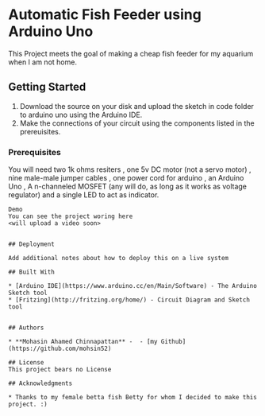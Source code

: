 # Automatic Fish Feeder using Arduino Uno

This Project meets the goal of making a cheap fish feeder for my aquarium when I am not home.

## Getting Started

1. Download the source on your disk and upload the sketch in code folder to arduino uno using the Arduino IDE.
2. Make the connections of your circuit using the components listed in the prereuisites.


### Prerequisites

You will need two 1k ohms resiters , one 5v DC motor (not a servo motor) , nine male-male jumper cables , one power cord for arduino , an Arduino Uno , A n-channeled MOSFET (any will do, as long as it works as voltage regulator) and a single LED to act as indicator.

```
Demo
You can see the project woring here 
<will upload a video soon> 


## Deployment

Add additional notes about how to deploy this on a live system

## Built With

* [Arduino IDE](https://www.arduino.cc/en/Main/Software) - The Arduino Sketch tool
* [Fritzing](http://fritzing.org/home/) - Circuit Diagram and Sketch tool


## Authors

* **Mohasin Ahamed Chinnapattan** -  - [my Github](https://github.com/mohsin52)

## License
This project bears no License

## Acknowledgments

* Thanks to my female betta fish Betty for whom I decided to make this project. :)
